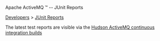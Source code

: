 Apache ActiveMQ ™ -- JUnit Reports 

[Developers](developers.html) > [JUnit Reports](junit-reports.html)


The latest test reports are visible via the [Hudson ActiveMQ continuous integration builds](https://hudson.apache.org/hudson/job/ActiveMQ/)

